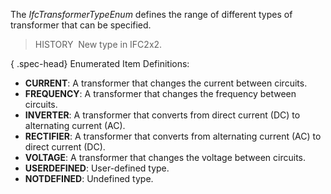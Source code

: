 ﻿The _IfcTransformerTypeEnum_ defines the range of different types of transformer that can be specified.

> HISTORY&nbsp; New type in IFC2x2.

{ .spec-head}
Enumerated Item Definitions:

* **CURRENT**: A transformer that changes the current between circuits.
* **FREQUENCY**: A transformer that changes the frequency between circuits.
* **INVERTER**: A transformer that converts from direct current (DC) to alternating current (AC).
* **RECTIFIER**: A transformer that converts from alternating current (AC) to direct current (DC).
* **VOLTAGE**: A transformer that changes the voltage between circuits.
* **USERDEFINED**: User-defined type.
* **NOTDEFINED**: Undefined type.

